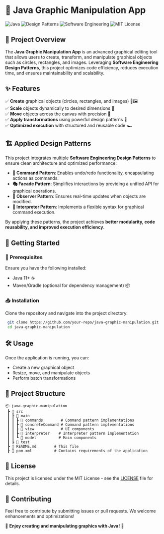 # 🎨 Java Graphic Manipulation App

![Java](https://img.shields.io/badge/Java-ED8B00?style=for-the-badge&logo=java&logoColor=white) ![Design Patterns](https://img.shields.io/badge/Design%20Patterns-✔️-blue) ![Software Engineering](https://img.shields.io/badge/Software%20Engineering-✔️-green) ![MIT License](https://img.shields.io/badge/License-MIT-green.svg)

## 📌 Project Overview
The **Java Graphic Manipulation App** is an advanced graphical editing tool that allows users to create, transform, and manipulate graphical objects such as circles, rectangles, and images. Leveraging **Software Engineering Design Patterns**, this project optimizes code efficiency, reduces execution time, and ensures maintainability and scalability.

## ✨ Features
✅ **Create** graphical objects (circles, rectangles, and images) 📐🖼️  
✅ **Scale** objects dynamically to desired dimensions 📏  
✅ **Move** objects across the canvas with precision 🔄  
✅ **Apply transformations** using powerful design patterns 🚀  
✅ **Optimized execution** with structured and reusable code 🏎️  

## 🏗️ Applied Design Patterns

This project integrates multiple **Software Engineering Design Patterns** to ensure clean architecture and optimized performance:

- **🔄 Command Pattern**: Enables undo/redo functionality, encapsulating actions as commands.
- **🎭 Facade Pattern**: Simplifies interactions by providing a unified API for graphical operations.
- **👀 Observer Pattern**: Ensures real-time updates when objects are modified.
- **📜 Interpreter Pattern**: Implements a flexible syntax for graphical command execution.

By applying these patterns, the project achieves **better modularity, code reusability, and improved execution efficiency**.

## 🚀 Getting Started
### 🔧 Prerequisites
Ensure you have the following installed:
- Java 11+ ☕
- Maven/Gradle (optional for dependency management) 📦

### 📥 Installation
Clone the repository and navigate into the project directory:
```sh
 git clone https://github.com/your-repo/java-graphic-manipulation.git
 cd java-graphic-manipulation
```


## 🛠️ Usage
Once the application is running, you can:
- Create a new graphical object
- Resize, move, and manipulate objects
- Perform batch transformations

## 📂 Project Structure
```
📦 java-graphic-manipulation
 ┣ 📂 src
 ┃ ┣ 📂 main
 ┃ ┃ ┣ 📂 commands        # Command pattern implementations
 ┃ ┃ ┣ 📂 concreteCommand # Command pattern implementations    
 ┃ ┃ ┣ 📂 view            # UI components
 ┃ ┃ ┣ 📂 interpreter    # Interpreter pattern implementation
 ┃ ┃ ┗ 📂 model          # Main components
 ┃ ┣ 📂 test
 ┣ 📄 README.md        # This file
 ┣ 📄 pom.xml          # Contains requirements of the application
```

## 📜 License
This project is licensed under the MIT License - see the [LICENSE](LICENSE) file for details.

## 🤝 Contributing
Feel free to contribute by submitting issues or pull requests. We welcome enhancements and optimizations!

🚀 **Enjoy creating and manipulating graphics with Java!** 🎨

